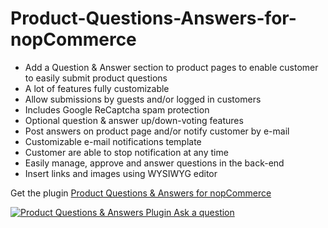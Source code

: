 # Product-Questions-Answers-for-nopCommerce
<ul><li>Add a Question &amp; Answer section to product pages to enable customer to easily submit product questions</li><li>A lot of features fully customizable</li><li>Allow submissions by guests and/or logged in customers</li><li>Includes Google ReCaptcha spam protection</li><li>Optional question &amp; answer up/down-voting features</li><li>Post answers on product page and/or notify customer by e-mail</li><li>Customizable e-mail notifications template</li><li>Customer are able to stop notification at any time</li><li>Easily manage, approve and answer questions in the back-end</li><li>Insert links and images using WYSIWYG editor</li></ul>
<p></p>
Get the plugin <a href="https://www.nopdeveloper.com/product-questions-answers-plugin-for-nopcommerce">Product Questions & Answers for nopCommerce</p>
<a href="https://www.nopdeveloper.com/product-questions-answers-plugin-for-nopcommerce"><img src="https://www.nopdeveloper.com/images/thumbs/0000077_product-questions-answers-plugin-for-nopcommerce-440.jpeg" alt="Product Questions &amp; Answers Plugin Ask a question" title="Have a question about this product?" /></p>
